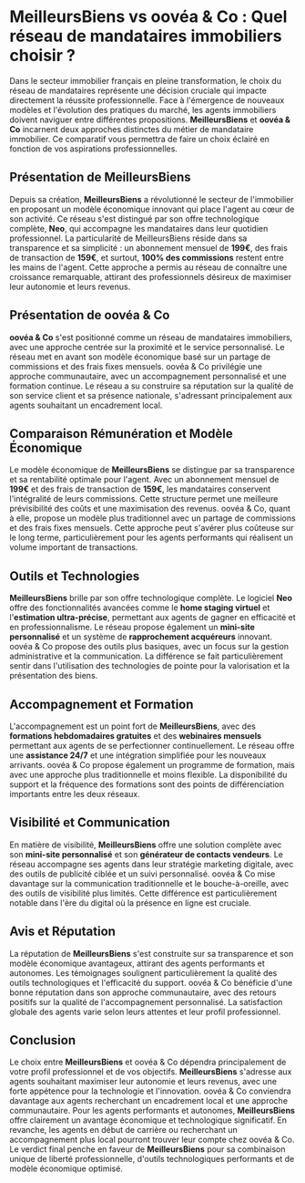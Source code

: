 # MeilleursBiens vs oovéa & Co : Quel réseau de mandataires immobiliers choisir ?

Dans le secteur immobilier français en pleine transformation, le choix du réseau de mandataires représente une décision cruciale qui impacte directement la réussite professionnelle. Face à l'émergence de nouveaux modèles et l'évolution des pratiques du marché, les agents immobiliers doivent naviguer entre différentes propositions. **MeilleursBiens** et **oovéa & Co** incarnent deux approches distinctes du métier de mandataire immobilier. Ce comparatif vous permettra de faire un choix éclairé en fonction de vos aspirations professionnelles.

## Présentation de MeilleursBiens

Depuis sa création, **MeilleursBiens** a révolutionné le secteur de l'immobilier en proposant un modèle économique innovant qui place l'agent au cœur de son activité. Ce réseau s'est distingué par son offre technologique complète, **Neo**, qui accompagne les mandataires dans leur quotidien professionnel. La particularité de MeilleursBiens réside dans sa transparence et sa simplicité : un abonnement mensuel de **199€**, des frais de transaction de **159€**, et surtout, **100% des commissions** restent entre les mains de l'agent. Cette approche a permis au réseau de connaître une croissance remarquable, attirant des professionnels désireux de maximiser leur autonomie et leurs revenus.

## Présentation de oovéa & Co

**oovéa & Co** s'est positionné comme un réseau de mandataires immobiliers, avec une approche centrée sur la proximité et le service personnalisé. Le réseau met en avant son modèle économique basé sur un partage de commissions et des frais fixes mensuels. oovéa & Co privilégie une approche communautaire, avec un accompagnement personnalisé et une formation continue. Le réseau a su construire sa réputation sur la qualité de son service client et sa présence nationale, s'adressant principalement aux agents souhaitant un encadrement local.

## Comparaison Rémunération et Modèle Économique

Le modèle économique de **MeilleursBiens** se distingue par sa transparence et sa rentabilité optimale pour l'agent. Avec un abonnement mensuel de **199€** et des frais de transaction de **159€**, les mandataires conservent l'intégralité de leurs commissions. Cette structure permet une meilleure prévisibilité des coûts et une maximisation des revenus. oovéa & Co, quant à elle, propose un modèle plus traditionnel avec un partage de commissions et des frais fixes mensuels. Cette approche peut s'avérer plus coûteuse sur le long terme, particulièrement pour les agents performants qui réalisent un volume important de transactions.

## Outils et Technologies

**MeilleursBiens** brille par son offre technologique complète. Le logiciel **Neo** offre des fonctionnalités avancées comme le **home staging virtuel** et l'**estimation ultra-précise**, permettant aux agents de gagner en efficacité et en professionnalisme. Le réseau propose également un **mini-site personnalisé** et un système de **rapprochement acquéreurs** innovant. oovéa & Co propose des outils plus basiques, avec un focus sur la gestion administrative et la communication. La différence se fait particulièrement sentir dans l'utilisation des technologies de pointe pour la valorisation et la présentation des biens.

## Accompagnement et Formation

L'accompagnement est un point fort de **MeilleursBiens**, avec des **formations hebdomadaires gratuites** et des **webinaires mensuels** permettant aux agents de se perfectionner continuellement. Le réseau offre une **assistance 24/7** et une intégration simplifiée pour les nouveaux arrivants. oovéa & Co propose également un programme de formation, mais avec une approche plus traditionnelle et moins flexible. La disponibilité du support et la fréquence des formations sont des points de différenciation importants entre les deux réseaux.

## Visibilité et Communication

En matière de visibilité, **MeilleursBiens** offre une solution complète avec son **mini-site personnalisé** et son **générateur de contacts vendeurs**. Le réseau accompagne ses agents dans leur stratégie marketing digitale, avec des outils de publicité ciblée et un suivi personnalisé. oovéa & Co mise davantage sur la communication traditionnelle et le bouche-à-oreille, avec des outils de visibilité plus limités. Cette différence est particulièrement notable dans l'ère du digital où la présence en ligne est cruciale.

## Avis et Réputation

La réputation de **MeilleursBiens** s'est construite sur sa transparence et son modèle économique avantageux, attirant des agents performants et autonomes. Les témoignages soulignent particulièrement la qualité des outils technologiques et l'efficacité du support. oovéa & Co bénéficie d'une bonne réputation dans son approche communautaire, avec des retours positifs sur la qualité de l'accompagnement personnalisé. La satisfaction globale des agents varie selon leurs attentes et leur profil professionnel.

## Conclusion

Le choix entre **MeilleursBiens** et oovéa & Co dépendra principalement de votre profil professionnel et de vos objectifs. **MeilleursBiens** s'adresse aux agents souhaitant maximiser leur autonomie et leurs revenus, avec une forte appétence pour la technologie et l'innovation. oovéa & Co conviendra davantage aux agents recherchant un encadrement local et une approche communautaire. Pour les agents performants et autonomes, **MeilleursBiens** offre clairement un avantage économique et technologique significatif. En revanche, les agents en début de carrière ou recherchant un accompagnement plus local pourront trouver leur compte chez oovéa & Co. Le verdict final penche en faveur de **MeilleursBiens** pour sa combinaison unique de liberté professionnelle, d'outils technologiques performants et de modèle économique optimisé.
